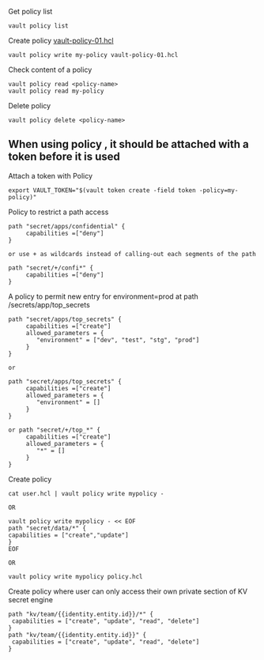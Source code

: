 
Get policy list
```
vault policy list
```

Create policy [vault-policy-01.hcl](https://github.com/e2eSolutionArchitect/scripts/blob/main/hashicorp-vault/vault-policy-01.hcl)

```
vault policy write my-policy vault-policy-01.hcl
```

Check content of a policy
```
vault policy read <policy-name>
vault policy read my-policy
```

Delete policy
```
vault policy delete <policy-name>
```
## When using policy , it should be attached with a token before it is used

Attach a token with Policy

```
export VAULT_TOKEN="$(vault token create -field token -policy=my-policy)"
```

Policy to restrict a path access
```
path "secret/apps/confidential" {
     capabilities =["deny"]
}

or use + as wildcards instead of calling-out each segments of the path

path "secret/+/confi*" {
     capabilities =["deny"]
}
```
A policy to permit new entry for environment=prod at path /secrets/app/top_secrets

```
path "secret/apps/top_secrets" {
     capabilities =["create"]
     allowed_parameters = {
        "environment" = ["dev", "test", "stg", "prod"]
     }
}

or

path "secret/apps/top_secrets" {
     capabilities =["create"]
     allowed_parameters = {
        "environment" = []
     }
}

or path "secret/+/top_*" {
     capabilities =["create"]
     allowed_parameters = {
        "*" = []
     }
}

```

Create policy
```
cat user.hcl | vault policy write mypolicy -

OR

vault policy write mypolicy - << EOF
path "secret/data/*" {
capabilities = ["create","update"]
}
EOF

OR

vault policy write mypolicy policy.hcl
```


Create policy where user can only access their own private section of KV secret engine
```
path "kv/team/{{identity.entity.id}}/*" {
 capabilities = ["create", "update", "read", "delete"]
}
path "kv/team/{{identity.entity.id}}" {
 capabilities = ["create", "update", "read", "delete"]
}

```
